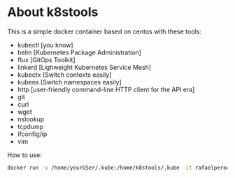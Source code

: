 # About k8stools
This is a simple docker container based on centos with these tools:
 - kubectl [you know]
 - helm [Kubernetes Package Administration]
 - flux [GitOps Toolkit]
 - linkerd [Lighweight Kubernetes Service Mesh]
 - kubectx [Switch contexts easily]
 - kubens [Switch namespaces easily]
 - http [user-friendly command-line HTTP client for the API era]
 - git 
 - curl
 - wget
 - nslookup
 - tcpdump
 - ifconfig/ip
 - vim

How to use:
```bash
docker run -v /home/yourUSer/.kube:/home/k8stools/.kube -it rafaelperoco/k8stools
```
